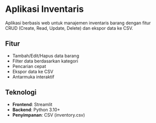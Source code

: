 # Aplikasi Inventaris  
Aplikasi berbasis web untuk manajemen inventaris barang dengan fitur CRUD (Create, Read, Update, Delete) dan ekspor data ke CSV.

## Fitur 
- Tambah/Edit/Hapus data barang
- Filter data berdasarkan kategori
- Pencarian cepat
- Ekspor data ke CSV
- Antarmuka interaktif

## Teknologi
- **Frontend**: Streamlit
- **Backend**: Python 3.10+
- **Penyimpanan**: CSV (inventory.csv)
